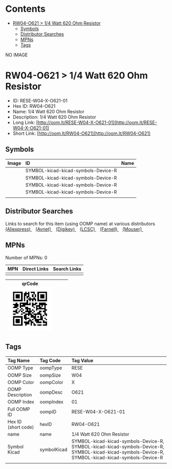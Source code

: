 



Contents
========

* [RW04-O621 > 1/4 Watt 620 Ohm Resistor](#rw04-o621--14-watt-620-ohm-resistor)
	* [Symbols](#symbols)
	* [Distributor Searches](#distributor-searches)
	* [MPNs](#mpns)
	* [Tags](#tags)
  
NO IMAGE  
# RW04-O621 > 1/4 Watt 620 Ohm Resistor

- ID: RESE-W04-X-O621-01
- Hex ID: RW04-O621
- Name: 1/4 Watt 620 Ohm Resistor
- Description: 1/4 Watt 620 Ohm Resistor
- Long Link: [http://oom.lt/RESE-W04-X-O621-01](http://oom.lt/RESE-W04-X-O621-01)
- Short Link: [http://oom.lt/RW04-O621](http://oom.lt/RW04-O621)

## Symbols
  

|Image|ID|Name|
| :--- | :--- | :--- |
|![]()|SYMBOL-kicad-kicad-symbols-Device-R||
|![]()|SYMBOL-kicad-kicad-symbols-Device-R||
|![]()|SYMBOL-kicad-kicad-symbols-Device-R||
|![]()|SYMBOL-kicad-kicad-symbols-Device-R||
||||

## Distributor Searches
  
Links to search for this item (using OOMP name) at various distributors  
[(Aliexpress) ](https://www.aliexpress.com/wholesale?SearchText=11171/4+Watt+620+Ohm+Resistor)&nbsp;&nbsp;&nbsp;[(Avnet) ](https://www.avnet.com/shop/us/search/1/4+Watt+620+Ohm+Resistor)&nbsp;&nbsp;&nbsp;[(Digikey) ](https://www.digikey.co.uk/en/products/result?s=1/4+Watt+620+Ohm+Resistor)&nbsp;&nbsp;&nbsp;[(LCSC) ](https://www.lcsc.com/search?q=1/4+Watt+620+Ohm+Resistor)&nbsp;&nbsp;&nbsp;[(Farnell) ](https://uk.farnell.com/search?st=1/4+Watt+620+Ohm+Resistor)&nbsp;&nbsp;&nbsp;[(Mouser) ](https://www.mouser.com/c/?q=1/4+Watt+620+Ohm+Resistor)&nbsp;&nbsp;&nbsp;
## MPNs
  
Number of MPNs: 0  

|MPN|Direct Links|Search Links|
| :--- | :--- | :--- |
||||
  

|qrCode<br>[![](https://raw.githubusercontent.com/oomlout/oomlout_OOMP_parts_V2/main/RESE/W04/X/O621/01/qrCode_140.png)](https://github.com/oomlout/oomlout_OOMP_parts_V2/tree/main/RESE/W04/X/O621/01/qrCode.png)||||
| :---: | :---: | :---: | :---: |

## Tags
  

|Tag Name|Tag Code|Tag Value|
| :--- | :--- | :--- |
|OOMP Type|oompType|RESE|
|OOMP Size|oompSize|W04|
|OOMP Color|oompColor|X|
|OOMP Description|oompDesc|O621|
|OOMP Index|oompIndex|01|
|Full OOMP ID|oompID|RESE-W04-X-O621-01|
|Hex ID (short code)|hexID|RW04-O621|
|name|name|1/4 Watt 620 Ohm Resistor|
|Symbol Kicad|symbolKicad|SYMBOL-kicad-kicad-symbols-Device-R, SYMBOL-kicad-kicad-symbols-Device-R, SYMBOL-kicad-kicad-symbols-Device-R, SYMBOL-kicad-kicad-symbols-Device-R|
||||

